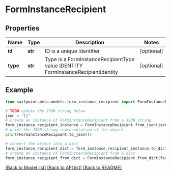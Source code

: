 # FormInstanceRecipient


## Properties

Name | Type | Description | Notes
------------ | ------------- | ------------- | -------------
**id** | **str** | ID is a unique identifier | [optional] 
**type** | **str** | Type is a FormInstanceRecipientType value IDENTITY FormInstanceRecipientIdentity | [optional] 

## Example

```python
from sailpoint.beta.models.form_instance_recipient import FormInstanceRecipient

# TODO update the JSON string below
json = "{}"
# create an instance of FormInstanceRecipient from a JSON string
form_instance_recipient_instance = FormInstanceRecipient.from_json(json)
# print the JSON string representation of the object
print(FormInstanceRecipient.to_json())

# convert the object into a dict
form_instance_recipient_dict = form_instance_recipient_instance.to_dict()
# create an instance of FormInstanceRecipient from a dict
form_instance_recipient_from_dict = FormInstanceRecipient.from_dict(form_instance_recipient_dict)
```
[[Back to Model list]](../README.md#documentation-for-models) [[Back to API list]](../README.md#documentation-for-api-endpoints) [[Back to README]](../README.md)



